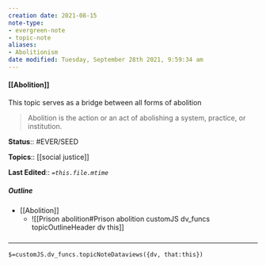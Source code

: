 ```yaml
---
creation date: 2021-08-15
note-type:
- evergreen-note
- topic-note
aliases:
- Abolitionism
date modified: Tuesday, September 28th 2021, 9:59:34 am
---
```


#### [[Abolition]] 

This topic serves as a bridge between all forms of abolition

> Abolition is the action or an act of abolishing a system, practice, or institution.

**Status**:: #EVER/SEED

**Topics**::  [[social justice]]

**Last Edited**:: *`=this.file.mtime`*

##### Outline
- [[Abolition]]
	- ![[Prison abolition#Prison abolition customJS dv_funcs topicOutlineHeader dv this]]

### <hr class="dataviews"/>

`$=customJS.dv_funcs.topicNoteDataviews({dv, that:this})`